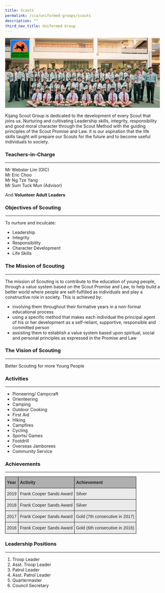 ```yaml
---
title: Scouts
permalink: /cca/uniformed-groups/scouts
description: ""
third_nav_title: Uniformed Group
---
```

![Scout](/images/SCOUT.png)

Kijang Scout Group is dedicated to the development of every Scout that joins us. Nurturing and cultivating Leadership skills, integrity, responsibility and good moral character through the Scout Method with the guiding principles of the Scout Promise and Law. It is our aspiration that the life skills taught will prepare our Scouts for the future and to become useful individuals to society.

### Teachers-in-Charge
------------------

Mr Webster Lim (OIC) <br>
Mr Eric Choo  <br>
Mr Ng Tze Yang <br>
Mr Sum Tuck Mun (Advisor)

  

And **Volunteer Adult Leaders**

### Objectives of Scouting
----------------------

To nurture and inculcate:

*   Leadership
*   Integrity
*   Responsibility
*   Character Development
*   Life Skills

### The Mission of Scouting
-----------------------

The mission of Scouting is to contribute to the education of young people, through a value system based on the Scout Promise and Law, to help build a better world where people are self-fulfilled as individuals and play a constructive role in society. This is achieved by:

*   involving them throughout their formative years in a non-formal educational process
*   using a specific method that makes each individual the principal agent of his or her development as a self-reliant, supportive, responsible and committed person
*   assisting them to establish a value system based upon spiritual, social and personal principles as expressed in the Promise and Law

### The Vision of Scouting
----------------------

Better Scouting for more Young People

### Activities
----------

*   Pioneering/ Campcraft
*   Orienteering
*   Camping
*   Outdoor Cooking
*   First Aid
*   Hiking
*   Campfires
*   Cycling
*   Sports/ Games
*   Footdrill
*   Overseas Jamborees
*   Community Service

### Achievements
------------

<style type="text/css">
.tg  {border-collapse:collapse;border-spacing:0;}
.tg td{border-color:black;border-style:solid;border-width:1px;font-family:Arial, sans-serif;font-size:14px;
  overflow:hidden;padding:10px 5px;word-break:normal;}
.tg th{border-color:black;border-style:solid;border-width:1px;font-family:Arial, sans-serif;font-size:14px;
  font-weight:normal;overflow:hidden;padding:10px 5px;word-break:normal;}
.tg .tg-xxiv{background-color:#B0B0B0;color:#222;font-weight:bold;text-align:left;vertical-align:middle}
.tg .tg-bvia{background-color:#EAEAEA;color:#222;text-align:left;vertical-align:middle}
</style>
<table class="tg">
<thead>
  <tr>
    <th class="tg-xxiv"><span style="color:#222;background-color:#B0B0B0">Year</span></th>
    <th class="tg-xxiv"><span style="color:#222;background-color:#B0B0B0">Activity</span></th>
    <th class="tg-xxiv"><span style="color:#222;background-color:#B0B0B0">Achievement</span></th>
  </tr>
</thead>
<tbody>
  <tr>
    <td class="tg-bvia"><span style="color:#222;background-color:#EAEAEA">2019</span></td>
    <td class="tg-bvia"><span style="color:#222;background-color:#EAEAEA">Frank Cooper Sands Award </span></td>
    <td class="tg-bvia"><span style="color:#222;background-color:#EAEAEA">Silver</span></td>
  </tr>
  <tr>
    <td class="tg-bvia"><span style="color:#222;background-color:#EAEAEA">2018</span></td>
    <td class="tg-bvia"><span style="color:#222;background-color:#EAEAEA">Frank Cooper Sands Award </span><br></td>
    <td class="tg-bvia"><span style="color:#222;background-color:#EAEAEA">Silver</span></td>
  </tr>
  <tr>
    <td class="tg-bvia"><span style="color:#222;background-color:#EAEAEA">2017</span></td>
    <td class="tg-bvia"><span style="color:#222;background-color:#EAEAEA">Frank Cooper Sands Award </span><br></td>
    <td class="tg-bvia"><span style="color:#222;background-color:#EAEAEA">Gold (7th consecutive in 2017) </span><br></td>
  </tr>
  <tr>
    <td class="tg-bvia"><span style="color:#222;background-color:#EAEAEA">2016</span></td>
    <td class="tg-bvia"><span style="color:#222;background-color:#EAEAEA">Frank Cooper Sands Award </span></td>
    <td class="tg-bvia"><span style="color:#222;background-color:#EAEAEA">Gold (6th consecutive in 2016) </span></td>
  </tr>
</tbody>
</table>

### Leadership Positions
--------------------

1.  Troop Leader
2.  Asst. Troop Leader
3.  Patrol Leader
4.  Asst. Patrol Leader
5.  Quartermaster
6.  Council Secretary